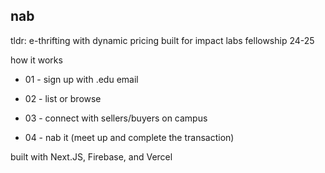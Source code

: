 ## nab
tldr: e-thrifting with dynamic pricing built for impact labs fellowship 24-25

how it works

* 01 - sign up with .edu email

* 02 - list or browse

* 03 - connect with sellers/buyers on campus

* 04 - nab it (meet up and complete the transaction)

built with Next.JS, Firebase, and Vercel
